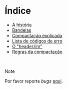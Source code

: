 # Índice

* [A história](https://github.com/duckafire/lim/blob/main/docs/a-historia.md)
* [Bandeias](https://github.com/duckafire/lim/blob/main/docs/bandeiras.md)
* [Compactação explicada](https://github.com/duckafire/lim/blob/main/docs/compactacao-explicada.md)
* [Lista de códigos de erro](https://github.com/duckafire/lim/blob/main/docs/codigos-de-erro.md)
* [O "header.lim"](https://github.com/duckafire/lim/blob/main/docs/o-header-lim.md)
* [Regras da compactação](https://github.com/duckafire/lim/blob/main/docs/regras-da-compactacao.md)

<br>

> [!NOTE]
> Por favor reporte *bugs* [aqui](https://github.com/duckafire/LIM/issues "Github issues").

<br>
